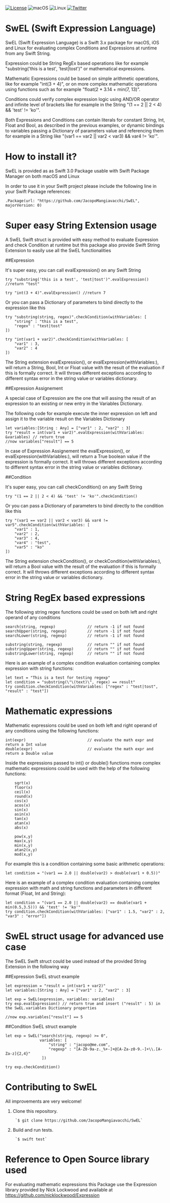 [![License](https://img.shields.io/badge/license-zlib-lightgrey.svg?maxAge=2592000)](https://opensource.org/licenses/Zlib)
![macOS](https://img.shields.io/badge/os-macOS-green.svg?style=flat)
![Linux](https://img.shields.io/badge/os-linux-green.svg?style=flat)
[![Twitter](https://img.shields.io/badge/twitter-@jacopomangia-blue.svg?maxAge=2592000)](http://twitter.com/jacopomangia)


# SwEL (Swift Expression Language)

SwEL (Swift Expression Language) is a Swift 3.x package for macOS, iOS and Linux for evaluating complex Conditions and Expressions at runtime from any Swift String.

Expression could be String RegEx based operations like for example "substring('this is a test', 'test|tost')" or mathematical expressions.

Mathematic Expressions could be based on simple arithmetic operations, like for example "int(3 + 4)", or on more complex mathematic operations using functions such as for example "float(2 * 3.14 + min(7, 13)".

Conditions could verify complex expression logic using AND/OR operator and infinite level of brackets like for example in the String "(1 == 2 || 2 < 4) && 'test' != 'ko'".

Both Expressions and Conditions can contain literals for constant String, Int, Float and Bool, as described in the previous examples, or dynamic bindings to variables passing a Dictionary of parameters value and referencing them for example in a String like "(var1 == var2 || var2 < var3) && var4 != 'ko'".


# How to install it?

SwEL is provided as as Swift 3.0 Package usable with Swift Package Manager on both macOS and Linux

In order to use it in your Swift project please include the following line in your Swift Package references:

	.Package(url: "https://github.com/JacopoMangiavacchi/SwEL", majorVersion: 0)


# Super easy String Extension usage

A SwEL Swift struct is provided with easy method to evaluate Expression and check Condition at runtime but this package also provide Swift String Extension to easily use all the SwEL functionalities


##Expression

It's super easy, you can call evalExpression() on any Swift String 

	try "substring('this is a test', 'test|tost')".evalExpression() //return "test"

	try "int(3 + 4)".evalExpression() //return 7

Or you can pass a Dictionary of parameters to bind directly to the expression like this

	try "substring(string, regex)".checkCondition(withVariables: [
		"string" : "this is a test",
		"regex" : "test|tost"
	])

	try "int(var1 + var2)".checkCondition(withVariables: [
		"var1" : 3,
		"var2" : 4
	])

The String extension evalExpression(), or evalExpression(withVariables:), will return a String, Bool, Int or Float value with the result of the evaluation if this is formally correct.  It will throws different exceptions according to different syntax error in the string value or variables dictionary.


##Expression Assignement

A special case of Expression are the one that will assing the result of an expression to an existing or new entry in the Variables Dictionary.

The following code for example execute the inner expression on left and assign it to the variable result on the Variables Dictionary

	let variables:[String : Any] = ["var1" : 2, "var2" : 3]
	try "result = int(var1 + var2)".evalExpression(withVariables: &variables) // return true
	//now variables["result"] == 5

In case of Expression Assignement the evalExpression(), or evalExpression(withVariables:), will return a True boolean value if the expression is formally correct.  It will throws different exceptions according to different syntax error in the string value or variables dictionary.


##Condition

It's super easy, you can call checkCondition() on any Swift String 

	try "(1 == 2 || 2 < 4) && 'test' != 'ko'".checkCondition()

Or you can pass a Dictionary of parameters to bind directly to the condition like this

	try "(var1 == var2 || var2 < var3) && var4 != var5".checkCondition(withVariables: [
		"var1" : 1,
		"var2" : 2,
		"var3" : 4,
		"var4" : "test",
		"var5" : "ko"
	])

The String extension checkCondition(), or checkCondition(withVariables:), will return a Bool value with the result of the evaluation if this is formally correct.  It will throws different exceptions according to different syntax error in the string value or variables dictionary.


# String RegEx based expressions

The following string regex functions could be used on both left and right operand of any conditions

	search(string, regexp)  			// return -1 if not found
	searchUpper(string, regexp)  		// return -1 if not found
	searchLower(string, regexp)  		// return -1 if not found
	
	substring(string, regexp)  			// return "" if not found
	substringUpper(string, regexp)  	// return "" if not found
	substringLower(string, regexp)  	// return "" if not found

Here is an example of a complex condition evaluation containing complex expression with string functions:

	let text = "This is a test for testing regexp"
	let condition = "substring(\"\(text)\", regex) == result"
	try condition.checkCondition(withVariables: ["regex" : "test|tost",  "result" : "test"])


# Mathematic expressions

Mathematic expressions could be used on both left and right operand of any conditions using the following functions:

	int(expr)							// evaluate the math expr and return a Int value
	double(expr)						// evaluate the math expr and return a Double value

Inside the expressions passed to int() or double() functions more complex mathematic expressions could be used with the help of the following functions:

		sqrt(x)
		floor(x)
		ceil(x)
		round(x)
		cos(x)
		acos(x)
		sin(x)
		asin(x)
		tan(x)
		atan(x)
		abs(x)

		pow(x,y)
		max(x,y)
		min(x,y)
		atan2(x,y)
		mod(x,y)


For example this is a condition containing some basic arithmetic operations:

	let condition = "(var1 == 2.0 || double(var2) > double(var1 + 0.5))"

Here is an example of a complex condition evaluation containing complex expression with math and string functions and parameters in different format (Float, Int and String):

	let condition = "(var1 == 2.0 || double(var2) == double(var1 + min(0.5,3.5))) && 'test' != 'ko'"
	try condition.checkCondition(withVariables: ["var1" : 1.5, "var2" : 2, "var3" : "error"])


# SwEL struct usage for advanced use case

The SwEL Swift struct could be used instead of the provided String Extension in the following way

##Expression SwEL struct example

    let expression = "result = int(var1 + var2)"
    let variables:[String : Any] = ["var1" : 2, "var2" : 3]

    let exp = SwEL(expression, variables: variables)
    try exp.evalExpression() // return true and insert ("result" : 5) in the SwEL.variables Dictionary properties
    
	//now exp.variables["result"] == 5

##Condition SwEL struct example

	let exp = SwEL("search(string, regexp) >= 0", 
	               variables: [
					   "string" : "jacopo@me.com", 
					   "regexp" : "[A-Z0-9a-z._%+-]+@[A-Za-z0-9.-]+\\.[A-Za-z]{2,4}"
					])

    try exp.checkCondition()


# Contributing to SwEL

All improvements are very welcome!

1. Clone this repository.

		`$ git clone https://github.com/JacopoMangiavacchi/SwEL`

2. Build and run tests.

		`$ swift test`

# Reference to Open Source library used

For evaluating mathematic expressions this Package use the Expression library provided by Nick Lockwood and available at https://github.com/nicklockwood/Expression
